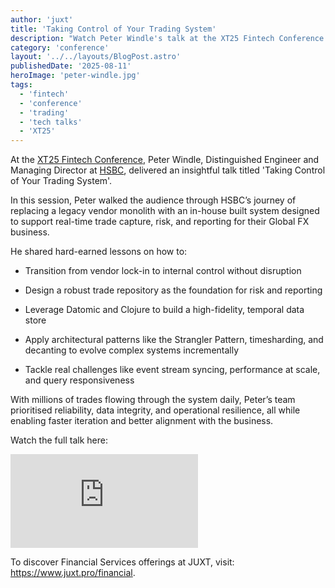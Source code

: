 ```yaml
---
author: 'juxt'
title: 'Taking Control of Your Trading System'
description: "Watch Peter Windle's talk at the XT25 Fintech Conference [video]"
category: 'conference'
layout: '../../layouts/BlogPost.astro'
publishedDate: '2025-08-11'
heroImage: 'peter-windle.jpg'
tags:
  - 'fintech'
  - 'conference'
  - 'trading'
  - 'tech talks'
  - 'XT25'
---
```


At the [XT25 Fintech Conference](https://www.juxt.pro/xt25/), Peter Windle, Distinguished Engineer and Managing Director at [HSBC](https://www.hsbc.com), delivered an insightful talk titled 'Taking Control of Your Trading System'.

In this session, Peter walked the audience through HSBC’s journey of replacing a legacy vendor monolith with an in-house built system designed to support real-time trade capture, risk, and reporting for their Global FX business.

He shared hard-earned lessons on how to:

- Transition from vendor lock-in to internal control without disruption

- Design a robust trade repository as the foundation for risk and reporting

- Leverage Datomic and Clojure to build a high-fidelity, temporal data store

- Apply architectural patterns like the Strangler Pattern, timesharding, and decanting to evolve complex systems incrementally

- Tackle real challenges like event stream syncing, performance at scale, and query responsiveness

With millions of trades flowing through the system daily, Peter’s team prioritised reliability, data integrity, and operational resilience, all while enabling faster iteration and better alignment with the business.

Watch the full talk here:

<iframe class='aspect-video w-full' src="https://www.youtube.com/embed/A3yR4OlEBCA?si=-ZeVBxnl7q0E96a3" title="YouTube video player" frameborder="0" allow="accelerometer; autoplay; clipboard-write; encrypted-media; gyroscope; picture-in-picture; web-share" referrerpolicy="strict-origin-when-cross-origin" allowfullscreen></iframe>

To discover Financial Services offerings at JUXT, visit: https://www.juxt.pro/financial.
